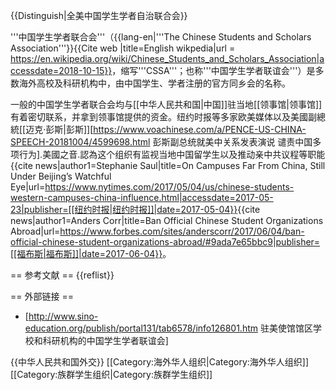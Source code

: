 {{Distinguish|全美中国学生学者自治联合会}}

'''中国学生学者联合会'''（{{lang-en|'''The Chinese Students and Scholars Association'''}}<ref>{{Cite web |title=English wikpedia|url = https://en.wikipedia.org/wiki/Chinese_Students_and_Scholars_Association|accessdate=2018-10-15}}</ref>，缩写'''CSSA'''；也称'''中国学生学者联谊会'''）是多数海外高校及科研机构中，由中国学生、学者注册的官方同乡会的名称。

一般的中国学生学者联合会均与[[中华人民共和国|中国]]驻当地[[领事馆|领事馆]]有着密切联系，并拿到领事馆提供的资金。纽约时报等多家欧美媒体以及美國副總統[[迈克·彭斯|彭斯]]<ref>[https://www.voachinese.com/a/PENCE-US-CHINA-SPEECH-20181004/4599698.html 彭斯副总统就美中关系发表演说 谴责中国多项行为].美國之音.</ref>認為这个组织有监视当地中国留学生以及推动亲中共议程等职能<ref>{{cite news|author1=Stephanie Saul|title=On Campuses Far From China, Still Under Beijing’s Watchful Eye|url=https://www.nytimes.com/2017/05/04/us/chinese-students-western-campuses-china-influence.html|accessdate=2017-05-23|publisher=[[纽约时报|纽约时报]]|date=2017-05-04}}</ref><ref>{{cite news|author1=Anders Corr|title=Ban Official Chinese Student Organizations Abroad|url=https://www.forbes.com/sites/anderscorr/2017/06/04/ban-official-chinese-student-organizations-abroad/#9ada7e65bbc9|publisher=[[福布斯|福布斯]]|date=2017-06-04}}</ref>。

== 参考文献 ==
{{reflist}}

== 外部链接 ==
* [http://www.sino-education.org/publish/portal131/tab6578/info126801.htm 驻美使馆馆区学校和科研机构的中国学生学者联谊会]

{{中华人民共和国外交}}
[[Category:海外华人组织|Category:海外华人组织]]
[[Category:族群学生组织|Category:族群学生组织]]